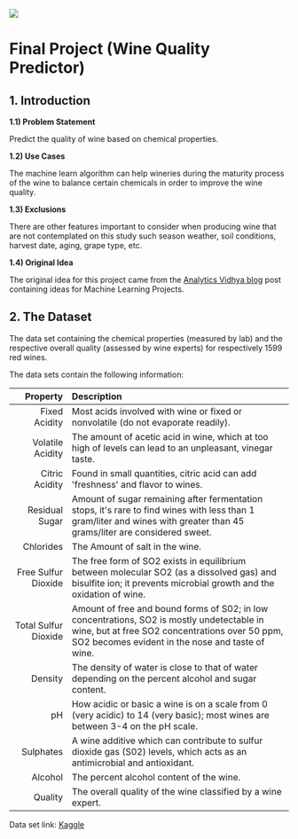 ![](http://www.forkscorksandkegs.com/wp-content/uploads/2012/06/Banner-Vineyard-927x282.png)
# Final Project (Wine Quality Predictor)

## 1. Introduction

**1.1) Problem Statement**

Predict the quality of wine based on chemical properties.

**1.2) Use Cases**

The machine learn algorithm can help wineries during the maturity process of the wine to balance certain chemicals in order to improve the wine quality. 

**1.3) Exclusions** 

There are other features important to consider when producing wine that are not contemplated on this study such season weather, soil conditions, harvest date, aging, grape type, etc. 

**1.4) Original Idea**

The original idea for this project came from the [Analytics Vidhya blog](https://www.analyticsvidhya.com/blog/2018/05/24-ultimate-data-science-projects-to-boost-your-knowledge-and-skills/) post containing ideas for Machine Learning Projects.

## 2. The Dataset

The data set containing the chemical properties (measured by lab) and the respective overall quality (assessed by wine experts) for respectively 1599 red wines.


The data sets contain the following information:

|Property|Description|
|--:|:--|
|Fixed Acidity |Most acids involved with wine or fixed or nonvolatile (do not evaporate readily).|
|Volatile Acidity|The amount of acetic acid in wine, which at too high of levels can lead to an unpleasant, vinegar taste.
|Citric Acidity|Found in small quantities, citric acid can add 'freshness' and flavor to wines.
|Residual Sugar|Amount of sugar remaining after fermentation stops, it's rare to find wines with less than 1 gram/liter and wines with greater than 45 grams/liter are considered sweet.
|Chlorides|The Amount of salt in the wine.
|Free Sulfur Dioxide|The free form of SO2 exists in equilibrium between molecular SO2 (as a dissolved gas) and bisulfite ion; it prevents microbial growth and the oxidation of wine.
|Total Sulfur Dioxide|Amount of free and bound forms of S02; in low concentrations, SO2 is mostly undetectable in wine, but at free SO2 concentrations over 50 ppm, SO2 becomes evident in the nose and taste of wine.
|Density|The density of water is close to that of water depending on the percent alcohol and sugar content.
|pH|How acidic or basic a wine is on a scale from 0 (very acidic) to 14 (very basic); most wines are between 3-4 on the pH scale.
|Sulphates|A wine additive which can contribute to sulfur dioxide gas (S02) levels, which acts as an antimicrobial and antioxidant.
|Alcohol|The percent alcohol content of the wine.
|Quality|The overall quality of the wine classified by a wine expert.

Data set link: [Kaggle](https://www.kaggle.com/uciml/red-wine-quality-cortez-et-al-2009)

